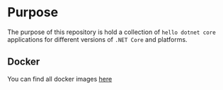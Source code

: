 # Purpose
The purpose of this repository is hold a collection of `hello dotnet core` applications for different versions of `.NET Core` and platforms.

## Docker
You can find all docker images [here](https://cloud.docker.com/swarm/mastrauckas/repository/docker/mastrauckas/hello-dotnet-core/general)
